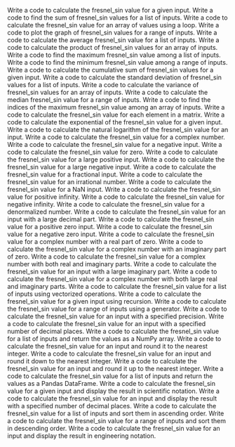 Write a code to calculate the fresnel_sin value for a given input.
Write a code to find the sum of fresnel_sin values for a list of inputs.
Write a code to calculate the fresnel_sin value for an array of values using a loop.
Write a code to plot the graph of fresnel_sin values for a range of inputs.
Write a code to calculate the average fresnel_sin value for a list of inputs.
Write a code to calculate the product of fresnel_sin values for an array of inputs.
Write a code to find the maximum fresnel_sin value among a list of inputs.
Write a code to find the minimum fresnel_sin value among a range of inputs.
Write a code to calculate the cumulative sum of fresnel_sin values for a given input.
Write a code to calculate the standard deviation of fresnel_sin values for a list of inputs.
Write a code to calculate the variance of fresnel_sin values for an array of inputs.
Write a code to calculate the median fresnel_sin value for a range of inputs.
Write a code to find the indices of the maximum fresnel_sin value among an array of inputs.
Write a code to calculate the fresnel_sin value for each element in a matrix.
Write a code to calculate the exponential of the fresnel_sin value for a given input.
Write a code to calculate the natural logarithm of the fresnel_sin value for an input.
Write a code to calculate the fresnel_sin value for a complex number.
Write a code to calculate the fresnel_sin value for a negative input.
Write a code to calculate the fresnel_sin value for zero.
Write a code to calculate the fresnel_sin value for a large positive input.
Write a code to calculate the fresnel_sin value for a large negative input.
Write a code to calculate the fresnel_sin value for a fractional input.
Write a code to calculate the fresnel_sin value for an irrational number.
Write a code to calculate the fresnel_sin value for a NaN input.
Write a code to calculate the fresnel_sin value for positive infinity.
Write a code to calculate the fresnel_sin value for negative infinity.
Write a code to calculate the fresnel_sin value for a denormalized number.
Write a code to calculate the fresnel_sin value for an input with a large decimal part.
Write a code to calculate the fresnel_sin value for a positive zero input.
Write a code to calculate the fresnel_sin value for a negative zero input.
Write a code to calculate the fresnel_sin value for a complex number with a real part of zero.
Write a code to calculate the fresnel_sin value for a complex number with an imaginary part of zero.
Write a code to calculate the fresnel_sin value for a complex number with both real and imaginary parts.
Write a code to calculate the fresnel_sin value for an input with a large imaginary part.
Write a code to calculate the fresnel_sin value for a complex number with both large real and imaginary parts.
Write a code to calculate the fresnel_sin value for a list of inputs using vectorized operations.
Write a code to calculate the fresnel_sin value for a given input using recursion.
Write a code to calculate the fresnel_sin value for a range of inputs using a generator.
Write a code to calculate the fresnel_sin value for an input with a specified precision.
Write a code to calculate the fresnel_sin value for an input with a specified number of decimal places.
Write a code to calculate the fresnel_sin value for a list of inputs and return the values as a NumPy array.
Write a code to calculate the fresnel_sin value for an input and round it to the nearest integer.
Write a code to calculate the fresnel_sin value for an input and round it down to the nearest integer.
Write a code to calculate the fresnel_sin value for an input and round it up to the nearest integer.
Write a code to calculate the fresnel_sin value for a list of inputs and return the values as a Pandas DataFrame.
Write a code to calculate the fresnel_sin value for a given input and display the result in scientific notation.
Write a code to calculate the fresnel_sin value for an input and display the result with a specified number of decimal places.
Write a code to calculate the fresnel_sin value for a list of inputs and sort them in ascending order.
Write a code to calculate the fresnel_sin value for a range of inputs and sort them in descending order.
Write a code to calculate the fresnel_sin value for an input and display the result in engineering notation.